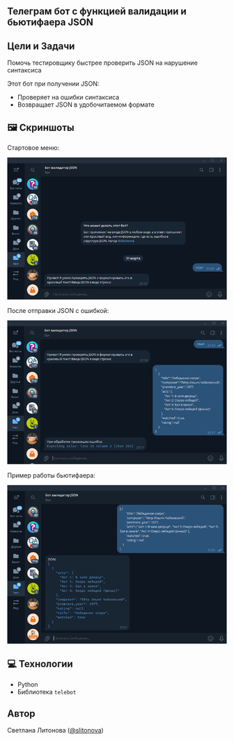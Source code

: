 <h2>Телеграм бот с функцией валидации и бьютифаера JSON</h2>

## Цели и Задачи
Помочь тестировщику быстрее проверить JSON на нарушение синтаксиса

Этот бот при получении JSON:
* Проверяет на ошибки синтаксиса
* Возвращает JSON в удобочитаемом формате

## 🖼 Скриншоты

Стартовое меню:

![image](https://raw.githubusercontent.com/slitonova/tg_json_validator_bot/refs/heads/main/Start.png)

После отправки JSON c ошибкой:

![image](https://raw.githubusercontent.com/slitonova/tg_json_validator_bot/refs/heads/main/error.png)

Пример работы бьютифаера:

![image](https://raw.githubusercontent.com/slitonova/tg_json_validator_bot/refs/heads/main/new.png)


## 💻 Технологии

* Python
* Библиотека `telebot`


## Автор

Светлана Литонова ([@slitonova](https://t.me/slitonova))
